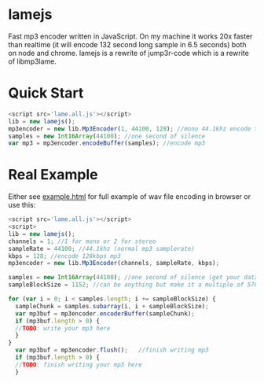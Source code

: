 # lamejs
Fast mp3 encoder written in JavaScript.
On my machine it works 20x faster than realtime (it will encode 132 second long sample in 6.5 seconds) both on node and chrome.
lamejs is a rewrite of jump3r-code which is a rewrite of libmp3lame.

# Quick Start

```javascript
<script src='lame.all.js'></script>
lib = new lamejs();
mp3encoder = new lib.Mp3Encoder(1, 44100, 128); //mono 44.1khz encode to 128kbps
samples = new Int16Array(44100); //one second of silence
var mp3 = mp3encoder.encodeBuffer(samples); //encode mp3
```

# Real Example

Either see [example.html](https://github.com/zhuker/lamejs/blob/master/example.html) for full example of wav file encoding in browser or use this:

```javascript
<script src='lame.all.js'></script>
<script>
lib = new lamejs();
channels = 1; //1 for mono or 2 for stereo
sampleRate = 44100; //44.1khz (normal mp3 samplerate)
kbps = 128; //encode 128kbps mp3
mp3encoder = new lib.Mp3Encoder(channels, sampleRate, kbps);

samples = new Int16Array(44100); //one second of silence (get your data from the source you have)
sampleBlockSize = 1152; //can be anything but make it a multiple of 576 to make encoders life easier

for (var i = 0; i < samples.length; i += sampleBlockSize) {
  sampleChunk = samples.subarray(i, i + sampleBlockSize);
  var mp3buf = mp3encoder.encoderBuffer(sampleChunk);
  if (mp3buf.length > 0) {
  //TODO: write your mp3 here
  }
}
  var mp3buf = mp3encoder.flush();   //finish writing mp3
  if (mp3buf.length > 0) {
  //TODO: finish writing your mp3 here
  }
```

</scptipt>
